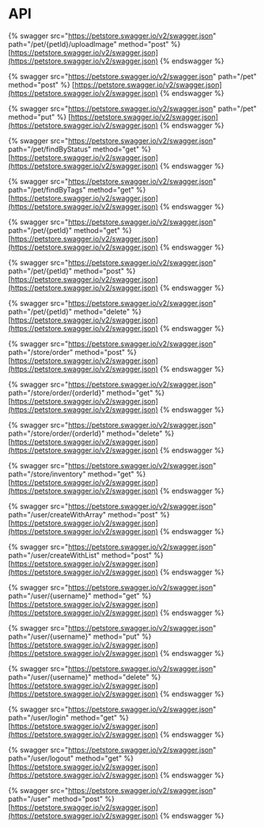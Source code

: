 # API

{% swagger src="https://petstore.swagger.io/v2/swagger.json" path="/pet/{petId}/uploadImage" method="post" %}
[https://petstore.swagger.io/v2/swagger.json](https://petstore.swagger.io/v2/swagger.json)
{% endswagger %}

{% swagger src="https://petstore.swagger.io/v2/swagger.json" path="/pet" method="post" %}
[https://petstore.swagger.io/v2/swagger.json](https://petstore.swagger.io/v2/swagger.json)
{% endswagger %}

{% swagger src="https://petstore.swagger.io/v2/swagger.json" path="/pet" method="put" %}
[https://petstore.swagger.io/v2/swagger.json](https://petstore.swagger.io/v2/swagger.json)
{% endswagger %}

{% swagger src="https://petstore.swagger.io/v2/swagger.json" path="/pet/findByStatus" method="get" %}
[https://petstore.swagger.io/v2/swagger.json](https://petstore.swagger.io/v2/swagger.json)
{% endswagger %}

{% swagger src="https://petstore.swagger.io/v2/swagger.json" path="/pet/findByTags" method="get" %}
[https://petstore.swagger.io/v2/swagger.json](https://petstore.swagger.io/v2/swagger.json)
{% endswagger %}

{% swagger src="https://petstore.swagger.io/v2/swagger.json" path="/pet/{petId}" method="get" %}
[https://petstore.swagger.io/v2/swagger.json](https://petstore.swagger.io/v2/swagger.json)
{% endswagger %}

{% swagger src="https://petstore.swagger.io/v2/swagger.json" path="/pet/{petId}" method="post" %}
[https://petstore.swagger.io/v2/swagger.json](https://petstore.swagger.io/v2/swagger.json)
{% endswagger %}

{% swagger src="https://petstore.swagger.io/v2/swagger.json" path="/pet/{petId}" method="delete" %}
[https://petstore.swagger.io/v2/swagger.json](https://petstore.swagger.io/v2/swagger.json)
{% endswagger %}

{% swagger src="https://petstore.swagger.io/v2/swagger.json" path="/store/order" method="post" %}
[https://petstore.swagger.io/v2/swagger.json](https://petstore.swagger.io/v2/swagger.json)
{% endswagger %}

{% swagger src="https://petstore.swagger.io/v2/swagger.json" path="/store/order/{orderId}" method="get" %}
[https://petstore.swagger.io/v2/swagger.json](https://petstore.swagger.io/v2/swagger.json)
{% endswagger %}

{% swagger src="https://petstore.swagger.io/v2/swagger.json" path="/store/order/{orderId}" method="delete" %}
[https://petstore.swagger.io/v2/swagger.json](https://petstore.swagger.io/v2/swagger.json)
{% endswagger %}

{% swagger src="https://petstore.swagger.io/v2/swagger.json" path="/store/inventory" method="get" %}
[https://petstore.swagger.io/v2/swagger.json](https://petstore.swagger.io/v2/swagger.json)
{% endswagger %}

{% swagger src="https://petstore.swagger.io/v2/swagger.json" path="/user/createWithArray" method="post" %}
[https://petstore.swagger.io/v2/swagger.json](https://petstore.swagger.io/v2/swagger.json)
{% endswagger %}

{% swagger src="https://petstore.swagger.io/v2/swagger.json" path="/user/createWithList" method="post" %}
[https://petstore.swagger.io/v2/swagger.json](https://petstore.swagger.io/v2/swagger.json)
{% endswagger %}

{% swagger src="https://petstore.swagger.io/v2/swagger.json" path="/user/{username}" method="get" %}
[https://petstore.swagger.io/v2/swagger.json](https://petstore.swagger.io/v2/swagger.json)
{% endswagger %}

{% swagger src="https://petstore.swagger.io/v2/swagger.json" path="/user/{username}" method="put" %}
[https://petstore.swagger.io/v2/swagger.json](https://petstore.swagger.io/v2/swagger.json)
{% endswagger %}

{% swagger src="https://petstore.swagger.io/v2/swagger.json" path="/user/{username}" method="delete" %}
[https://petstore.swagger.io/v2/swagger.json](https://petstore.swagger.io/v2/swagger.json)
{% endswagger %}

{% swagger src="https://petstore.swagger.io/v2/swagger.json" path="/user/login" method="get" %}
[https://petstore.swagger.io/v2/swagger.json](https://petstore.swagger.io/v2/swagger.json)
{% endswagger %}

{% swagger src="https://petstore.swagger.io/v2/swagger.json" path="/user/logout" method="get" %}
[https://petstore.swagger.io/v2/swagger.json](https://petstore.swagger.io/v2/swagger.json)
{% endswagger %}

{% swagger src="https://petstore.swagger.io/v2/swagger.json" path="/user" method="post" %}
[https://petstore.swagger.io/v2/swagger.json](https://petstore.swagger.io/v2/swagger.json)
{% endswagger %}
